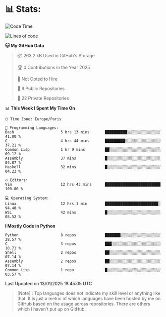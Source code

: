 

<h1>📊 Stats:</h1>

<!--START_SECTION:waka-->
![Code Time](http://img.shields.io/badge/Code%20Time-711%20hrs%2030%20mins-blue)

![Lines of code](https://img.shields.io/badge/From%20Hello%20World%20I%27ve%20Written-6.3%20million%20lines%20of%20code-blue)

**🐱 My GitHub Data** 

> 📦 263.2 kB Used in GitHub's Storage 
 > 
> 🏆 0 Contributions in the Year 2025
 > 
> 🚫 Not Opted to Hire
 > 
> 📜 9 Public Repositories 
 > 
> 🔑 22 Private Repositories 
 > 
📊 **This Week I Spent My Time On** 

```text
🕑︎ Time Zone: Europe/Paris

💬 Programming Languages: 
Bash                     5 hrs 13 mins       ██████████░░░░░░░░░░░░░░░   41.00 % 
C                        4 hrs 44 mins       █████████░░░░░░░░░░░░░░░░   37.21 % 
Common Lisp              1 hr 9 mins         ██░░░░░░░░░░░░░░░░░░░░░░░   09.12 % 
Assembly                 37 mins             █░░░░░░░░░░░░░░░░░░░░░░░░   04.87 % 
Haskell                  32 mins             █░░░░░░░░░░░░░░░░░░░░░░░░   04.23 % 

🔥 Editors: 
Vim                      12 hrs 43 mins      █████████████████████████   100.00 % 

💻 Operating System: 
Linux                    12 hrs 1 min        ████████████████████████░   94.48 % 
WSL                      42 mins             █░░░░░░░░░░░░░░░░░░░░░░░░   05.52 % 
```

**I Mostly Code in Python** 

```text
Python                   8 repos             ███████░░░░░░░░░░░░░░░░░░   28.57 % 
C                        3 repos             ███░░░░░░░░░░░░░░░░░░░░░░   10.71 % 
Shell                    2 repos             ██░░░░░░░░░░░░░░░░░░░░░░░   07.14 % 
Assembly                 2 repos             ██░░░░░░░░░░░░░░░░░░░░░░░   07.14 % 
Common Lisp              1 repo              █░░░░░░░░░░░░░░░░░░░░░░░░   03.57 % 
```




 Last Updated on 13/01/2025 18:45:05 UTC
<!--END_SECTION:waka-->

 > [Note] : Top languages does not indicate my skill level or anything like that. It is just a metric of which languages have been hosted by me on GitHub based on the usage across repositories. There are others which I haven't put up on GitHub.</span>
